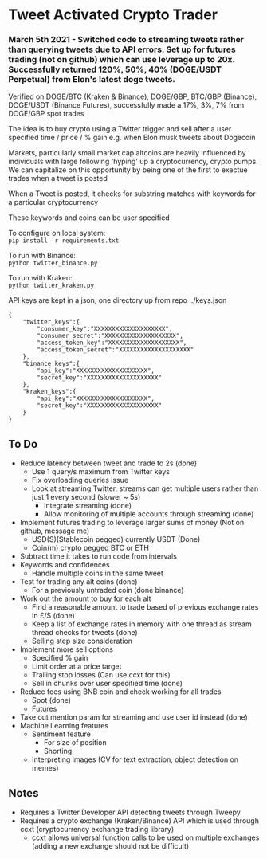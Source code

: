 # Tweet Activated Crypto Trader

### March 5th 2021 - Switched code to streaming tweets rather than querying tweets due to API errors. Set up for futures trading (not on github) which can use leverage up to 20x. Successfully returned 120%, 50%, 40% (DOGE/USDT Perpetual) from Elon's latest doge tweets. 

Verified on DOGE/BTC (Kraken & Binance), DOGE/GBP, BTC/GBP (Binance), DOGE/USDT (Binance Futures), successfully made a 17%, 3%, 7% from DOGE/GBP spot trades

The idea is to buy crypto using a Twitter trigger and sell after a user specified time / price / % gain e.g. when Elon musk tweets about Dogecoin

Markets, particularly small market cap altcoins are heavily influenced by individuals with large following 'hyping' up a cryptocurrency, crypto pumps. We can capitalize on this opportunity by being one of the first to exectue trades when a tweet is posted

When a Tweet is posted, it checks for substring matches with keywords for a particular cryptocurrency

These keywords and coins can be user specified

To configure on local system: \
`pip install -r requirements.txt`

To run with Binance: \
`python twitter_binance.py`

To run with Kraken: \
`python twitter_kraken.py`

API keys are kept in a json, one directory up from repo ../keys.json
```
{
    "twitter_keys":{
        "consumer_key":"XXXXXXXXXXXXXXXXXXXX",
        "consumer_secret":"XXXXXXXXXXXXXXXXXXXX",
        "access_token_key":"XXXXXXXXXXXXXXXXXXXX",
        "access_token_secret":"XXXXXXXXXXXXXXXXXXXX"
    },
    "binance_keys":{
        "api_key":"XXXXXXXXXXXXXXXXXXXX",
        "secret_key":"XXXXXXXXXXXXXXXXXXXX"
    },
    "kraken_keys":{
    	"api_key":"XXXXXXXXXXXXXXXXXXXX",
        "secret_key":"XXXXXXXXXXXXXXXXXXXX"
    }
}
```

## To Do
- Reduce latency between tweet and trade to 2s (done)
	- Use 1 query/s maximum from Twitter keys
	- Fix overloading queries issue
	- Look at streaming Twitter, streams can get multiple users rather than just 1 every second (slower ~ 5s)
		- Integrate streaming (done)
		- Allow monitoring of multiple accounts through streaming (done)
- Implement futures trading to leverage larger sums of money (Not on github, message me)
	- USD(S)(Stablecoin pegged) currently USDT (Done)
	- Coin(m) crypto pegged BTC or ETH
- Subtract time it takes to run code from intervals
- Keywords and confidences
	- Handle multiple coins in the same tweet
- Test for trading any alt coins (done)
	- For a previously untraded coin (done binance)
- Work out the amount to buy for each alt
	- Find a reasonable amount to trade based of previous exchange rates in £/$ (done)
	- Keep a list of exchange rates in memory with one thread as stream thread checks for tweets (done)
	- Selling step size consideration
- Implement more sell options
	- Specified % gain
	- Limit order at a price target
	- Trailing stop losses (Can use ccxt for this)
	- Sell in chunks over user specified time (done)
- Reduce fees using BNB coin and check working for all trades
	- Spot (done)
	- Futures
- Take out mention param for streaming and use user id instead (done)
- Machine Learning features
	- Sentiment feature
		- For size of position 
		- Shorting
	- Interpreting images (CV for text extraction, object detection on memes)


## Notes
- Requires a Twitter Developer API detecting tweets through Tweepy
- Requires a crypto exchange (Kraken/Binance) API which is used through ccxt (cryptocurrency exchange trading library)
	- ccxt allows universal function calls to be used on multiple exchanges (adding a new exchange should not be difficult)

